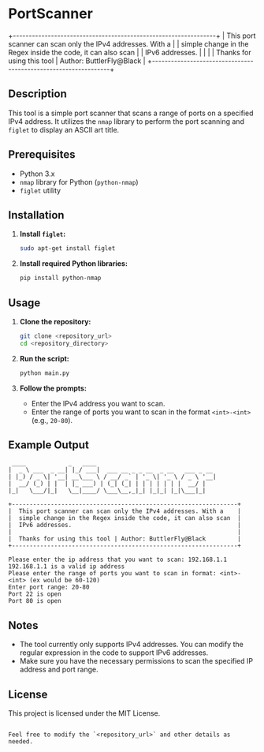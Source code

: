 # PortScanner
+----------------------------------------------------------------+
|  This port scanner can scan only the IPv4 addresses. With a    |
|  simple change in the Regex inside the code, it can also scan  |
|  IPv6 addresses.                                               |
|                                                                |
|  Thanks for using this tool | Author: ButtlerFly@Black         |
+----------------------------------------------------------------+

## Description
This tool is a simple port scanner that scans a range of ports on a specified IPv4 address. It utilizes the `nmap` library to perform the port scanning and `figlet` to display an ASCII art title.

## Prerequisites
- Python 3.x
- `nmap` library for Python (`python-nmap`)
- `figlet` utility

## Installation
1. **Install `figlet`:**
   ```bash
   sudo apt-get install figlet
   ```

2. **Install required Python libraries:**
   ```bash
   pip install python-nmap
   ```

## Usage
1. **Clone the repository:**
   ```bash
   git clone <repository_url>
   cd <repository_directory>
   ```

2. **Run the script:**
   ```bash
   python main.py
   ```

3. **Follow the prompts:**
   - Enter the IPv4 address you want to scan.
   - Enter the range of ports you want to scan in the format `<int>-<int>` (e.g., `20-80`).

## Example Output
```
 ____            _   ____                                  
|  _ \ ___  _ __| |_/ ___|  ___ __ _ _ __  _ __   ___ _ __ 
| |_) / _ \| '__| __\___ \ / __/ _` | '_ \| '_ \ / _ \ '__|
|  __/ (_) | |  | |_ ___) | (_| (_| | | | | | | |  __/ |   
|_|   \___/|_|   \__|____/ \___\__,_|_| |_|_| |_|\___|_| 

+----------------------------------------------------------------+
|  This port scanner can scan only the IPv4 addresses. With a    |
|  simple change in the Regex inside the code, it can also scan  |
|  IPv6 addresses.                                               |
|                                                                |
|  Thanks for using this tool | Author: ButtlerFly@Black         |
+----------------------------------------------------------------+

Please enter the ip address that you want to scan: 192.168.1.1
192.168.1.1 is a valid ip address
Please enter the range of ports you want to scan in format: <int>-<int> (ex would be 60-120)
Enter port range: 20-80
Port 22 is open
Port 80 is open
```

## Notes
- The tool currently only supports IPv4 addresses. You can modify the regular expression in the code to support IPv6 addresses.
- Make sure you have the necessary permissions to scan the specified IP address and port range.

## License
This project is licensed under the MIT License.
```

Feel free to modify the `<repository_url>` and other details as needed.
